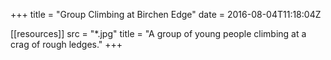 +++
title = "Group Climbing at Birchen Edge"
date = 2016-08-04T11:18:04Z

[[resources]]
    src = "*.jpg"
    title = "A group of young people climbing at a crag of rough ledges."
+++